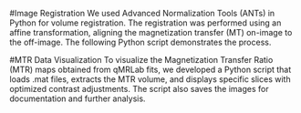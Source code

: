 #Image Registration
We used Advanced Normalization Tools (ANTs) in Python for volume registration. The registration was performed using an affine transformation, aligning the magnetization transfer (MT) on-image to the off-image. The following Python script demonstrates the process.

#MTR Data Visualization
To visualize the Magnetization Transfer Ratio (MTR) maps obtained from qMRLab fits, we developed a Python script that loads .mat files, extracts the MTR volume, and displays specific slices with optimized contrast adjustments. The script also saves the images for documentation and further analysis.
